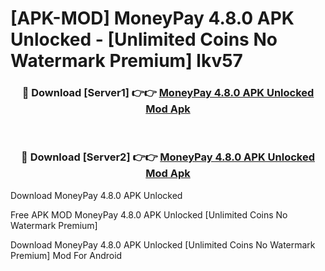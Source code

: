 # [APK-MOD] MoneyPay 4.8.0 APK Unlocked - [Unlimited Coins No Watermark Premium] lkv57



<div align="center">
<h3>🔴 Download [Server1] 👉👉 <a href="https://momento.my/?title=MoneyPay_4.8.0_APK_Unlocked">MoneyPay 4.8.0 APK Unlocked Mod Apk</a></h3><br>

<h3>🔴 Download [Server2] 👉👉 <a href="https://momento.my/?title=MoneyPay_4.8.0_APK_Unlocked">MoneyPay 4.8.0 APK Unlocked Mod Apk</a></h3>
</div>



Download MoneyPay 4.8.0 APK Unlocked 

Free APK MOD MoneyPay 4.8.0 APK Unlocked [Unlimited Coins No Watermark Premium]

Download MoneyPay 4.8.0 APK Unlocked [Unlimited Coins No Watermark Premium] Mod For Android
